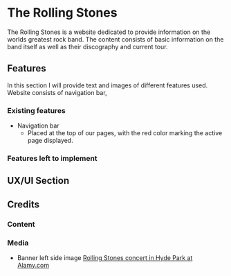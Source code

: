 # The Rolling Stones

The Rolling Stones is a website dedicated to provide information on the worlds greatest rock band. The content
consists of basic information on the band itself as well as their discography and current tour.

## Features

In this section I will provide text and images of different features used. Website consists of navigation bar,

### Existing features

* Navigation bar
  * Placed at the top of our pages, with the red color marking the active page displayed. 


### Features left to implement
   
## UX/UI Section


## Credits

### Content
### Media
* Banner left side image [Rolling Stones concert in Hyde Park at Alamy.com](https://www.alamy.com/)

